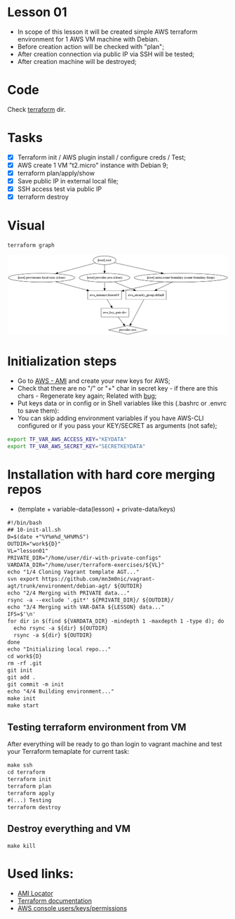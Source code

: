 # Lesson 01

- In scope of this lesson it will be created simple AWS terraform environment for 1 AWS VM machine with Debian.
- Before creation action will be checked with "plan";
- After creation connection via public IP via SSH will be tested;
- After creation machine will be destroyed;

# Code

Check [terraform](https://github.com/mn3m0nic/terraform-exercises/tree/master/lesson01/terraform) dir.

# Tasks

- [X] Terraform init / AWS plugin install / configure creds / Test;
- [X] AWS create 1 VM "t2.micro" instance with Debian 9;
- [X] terraform plan/apply/show
- [X] Save public IP in external local file;
- [X] SSH access test via public IP
- [X] terraform destroy

# Visual

```bash
terraform graph
```

![](https://github.com/mn3m0nic/terraform-exercises/blob/master/lesson01/lesson01.png?raw=true)

# Initialization steps

- Go to [AWS - AMI](https://console.aws.amazon.com/iam/home?#/users/nick?section=security_credentials) and create your new keys for AWS;
- Check that there are no "/" or "+" char in secret key - if there are this chars - Regenerate key again; Related with [bug](https://github.com/hashicorp/terraform/issues/2972);
- Put keys data or in config or in Shell variables like this (.bashrc or .envrc to save them):
- You can skip adding environment variables if you have AWS-CLI configured or if you pass your KEY/SECRET as arguments (not safe);

```bash
export TF_VAR_AWS_ACCESS_KEY="KEYDATA"
export TF_VAR_AWS_SECRET_KEY="SECRETKEYDATA"
```

# Installation with hard core merging repos

* (template + variable-data(lesson) + private-data/keys)

```
#!/bin/bash
## 10-init-all.sh
D=$(date +"%Y%m%d_%H%M%S")
OUTDIR="work${D}"
VL="lesson01"
PRIVATE_DIR="/home/user/dir-with-private-configs"
VARDATA_DIR="/home/user/terraform-exercises/${VL}"
echo "1/4 Cloning Vagrant template AGT..."
svn export https://github.com/mn3m0nic/vagrant-agt/trunk/environment/debian-agt/ ${OUTDIR}
echo "2/4 Merging with PRIVATE data..."
rsync -a --exclude '.git*' ${PRIVATE_DIR}/ ${OUTDIR}/
echo "3/4 Merging with VAR-DATA ${LESSON} data..."
IFS=$'\n'
for dir in $(find ${VARDATA_DIR} -mindepth 1 -maxdepth 1 -type d); do
  echo rsync -a ${dir} ${OUTDIR}
  rsync -a ${dir} ${OUTDIR}
done
echo "Initializing local repo..."
cd work${D}
rm -rf .git
git init
git add .
git commit -m init
echo "4/4 Building environment..."
make init
make start
```

## Testing terraform environment from VM

After everything will be ready to go than login to vagrant machine and test your 
Terraform temaplate for current task:

```
make ssh
cd terraform
terraform init
terraform plan
terraform apply
#(...) Testing
terraform destroy
```

## Destroy everything and VM

```
make kill
```

# Used links:

* [AMI Locator](https://cloud-images.ubuntu.com/locator/ec2/)
* [Terraform documentation](https://www.terraform.io/docs/providers/aws/)
* [AWS console users/keys/permissions](https://console.aws.amazon.com/iam/home?#/home)

